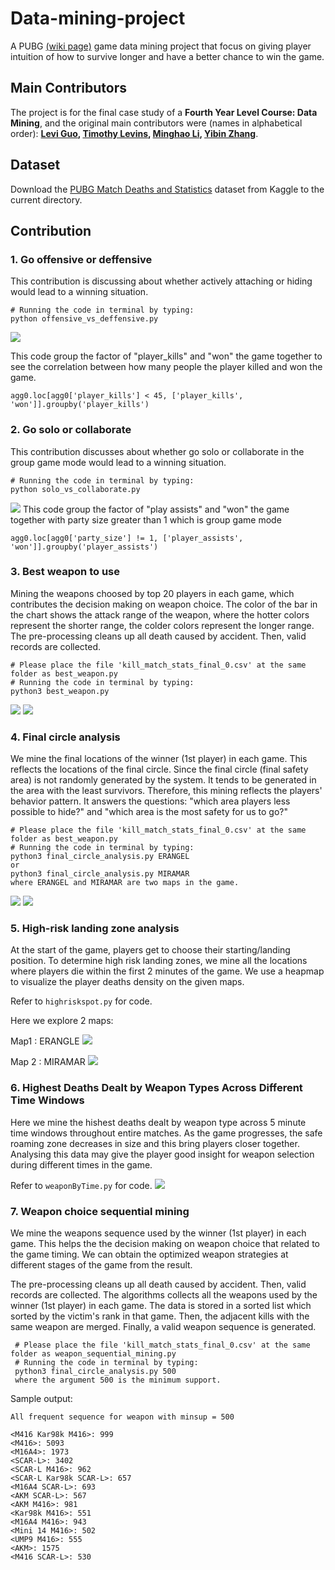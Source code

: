 # Data-mining-project
A PUBG [(wiki page)](https://en.wikipedia.org/wiki/PlayerUnknown%27s_Battlegrounds) game data mining project that focus on giving player intuition of how to survive longer and have a better chance to win the game.

## Main Contributors
The project is for the final case study of a __Fourth Year Level Course: Data Mining__, and the original main contributors were (names in alphabetical order):
**[Levi Guo](https://github.com/LeviIsAwesome), [Timothy Levins](https://github.com/timsnetL), [Minghao Li](https://github.com/MingoLi), [Yibin Zhang](https://github.com/YibinZhang1202)**.

## Dataset
Download the [PUBG Match Deaths and Statistics](https://www.kaggle.com/skihikingkevin/pubg-match-deaths/data) dataset from Kaggle to the current directory.

## Contribution

### 1. Go offensive or deffensive
This contribution is discussing about whether actively attaching or hiding would lead to a winning situation.

```
# Running the code in terminal by typing:
python offensive_vs_deffensive.py
```
![](offensive_vs_defensive.png)
  
This code group the factor of "player_kills" and "won" the game together to see the correlation between how many people the player killed and won the game.
```
agg0.loc[agg0['player_kills'] < 45, ['player_kills', 'won']].groupby('player_kills')
```

### 2. Go solo or collaborate
This contribution discusses about whether go solo or collaborate in the group game mode would lead to a winning situation.

```
# Running the code in terminal by typing:
python solo_vs_collaborate.py
```
![](solo_vs_collaborate.png)
 This code group the factor of "play assists" and "won" the game together with party size greater than 1 which is group game mode
```
agg0.loc[agg0['party_size'] != 1, ['player_assists', 'won']].groupby('player_assists')
```

### 3. Best weapon to use
  Mining the weapons choosed by top 20 players in each game, which contributes the decision making on weapon choice. The color of the bar in the chart shows the attack range of the weapon, where the hotter colors represent the shorter range, the colder colors represent the longer range.
  <br />
  The pre-processing cleans up all death caused by accident. Then, valid records are collected.
  
  ```
  # Please place the file 'kill_match_stats_final_0.csv' at the same folder as best_weapon.py
  # Running the code in terminal by typing:
  python3 best_weapon.py
  ```
  ![](Killcount_vs_weapontypes_top10.png)
  ![](Killcount_vs_weapontypes_top20.png)
  
### 4. Final circle analysis
  We mine the final locations of the winner (1st player) in each game. This reflects the locations of the final circle.
  Since the final circle (final safety area) is not randomly generated by the system. It tends to be generated in the area with the least survivors. Therefore, this mining reflects the players' behavior pattern. It answers the questions: "which area players less possible to hide?" and "which area is the most safety for us to go?"
  
  ```
  # Please place the file 'kill_match_stats_final_0.csv' at the same folder as best_weapon.py
  # Running the code in terminal by typing:
  python3 final_circle_analysis.py ERANGEL
  or
  python3 final_circle_analysis.py MIRAMAR
  where ERANGEL and MIRAMAR are two maps in the game.
  ```
   ![](final_circle_erangel.png)
   ![](final_circle_miramar.png)
   
### 5. High-risk landing zone analysis
  At the start of the game, players get to choose their starting/landing position. To determine high risk landing zones, we mine all the locations where players die within the first 2 minutes of the game. We use a heapmap to visualize the player deaths density on the given maps.
  
  Refer to `highriskspot.py` for code.
  
  Here we explore 2 maps:
  
  Map1 : ERANGLE
   ![](erangle_120sec.png)
   
  Map 2 : MIRAMAR
   ![](miramar_120sec.png)

### 6. Highest Deaths Dealt by Weapon Types Across Different Time Windows
  Here we mine the hishest deaths dealt by weapon type across 5 minute time windows throughout entire matches. As the game progresses, the safe roaming zone decreases in size and this bring players closer together. Analysing this data may give the player good insight for weapon selection during different times in the game.
  
  Refer to `weaponByTime.py` for code.
   ![](WeaponsByTime.png)
   
### 7. Weapon choice sequential mining
  We mine the weapons sequence used by the winner (1st player) in each game. This helps the the decision making on weapon choice that related to the game timing. We can obtain the optimized weapon strategies at different stages of the game from the result.

  The pre-processing cleans up all death caused by accident. Then, valid records are collected.
  The algorithms collects all the weapons used by the winner (1st player) in each game. The data is stored in a sorted list which sorted by the victim's rank in that game. Then, the adjacent kills with the same weapon are merged. Finally, a valid weapon sequence is generated.
 
 ```
  # Please place the file 'kill_match_stats_final_0.csv' at the same folder as weapon_sequential_mining.py
  # Running the code in terminal by typing:
  python3 final_circle_analysis.py 500
  where the argument 500 is the minimum support. 
  ```
  Sample output:
  
  ```
  All frequent sequence for weapon with minsup = 500

  <M416 Kar98k M416>: 999
  <M416>: 5093
  <M16A4>: 1973
  <SCAR-L>: 3402
  <SCAR-L M416>: 962
  <SCAR-L Kar98k SCAR-L>: 657
  <M16A4 SCAR-L>: 693
  <AKM SCAR-L>: 567
  <AKM M416>: 981
  <Kar98k M416>: 551
  <M16A4 M416>: 943
  <Mini 14 M416>: 502
  <UMP9 M416>: 555
  <AKM>: 1575
  <M416 SCAR-L>: 530
  ```
